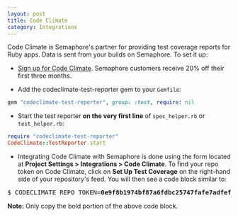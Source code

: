 ```yaml
---
layout: post
title: Code Climate
category: Integrations
---
```


Code Climate is Semaphore's partner for providing test coverage reports for Ruby apps. Data is sent from your builds on Semaphore. To set it up:

- [Sign up for Code Climate](https://codeclimate.com/partners/semaphore). Semaphore customers receive 20% off their first three months.

- Add the codeclimate-test-reporter gem to your `Gemfile`:

```ruby
gem "codeclimate-test-reporter", group: :test, require: nil
```

- Start the test reporter **on the very first line** of `spec_helper.rb` or `test_helper.rb`:

```ruby
require "codeclimate-test-reporter"
CodeClimate::TestReporter.start
```

- Integrating Code Climate with Semaphore is done using the form located at **Project Settings > Integrations > Code Climate**. To find your repo token on Code Climate, click on **Set Up Test Coverage** on the right-hand side of your repository's feed. You will then see a code block similar to:

<pre>
$ CODECLIMATE_REPO_TOKEN=<b>0e9f8b1974bf87a6fdbc25747fafe7adfeffc372575483f37c68056c841ba2d2</b> bundle exec rake
</pre>

**Note:** Only copy the bold portion of the above code block.
